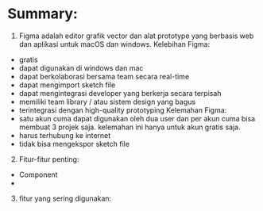 # Summary:
1. Figma adalah editor grafik vector dan alat prototype yang berbasis web dan aplikasi untuk macOS dan windows.
Kelebihan Figma:
- gratis
- dapat digunakan di windows dan mac
- dapat berkolaborasi bersama team secara real-time
- dapat mengimport sketch file
- dapat mengintegrasi developer yang berkerja secara terpisah
- memiliki team library / atau sistem design yang bagus
- terintegrasi dengan high-quality prototyping
Kelemahan Figma:
- satu akun cuma dapat digunakan oleh dua user dan per akun cuma bisa membuat 3 projek saja. kelemahan ini hanya untuk akun gratis saja.
- harus terhubung ke internet
- tidak bisa mengekspor sketch file
2. Fitur-fitur penting:
- Component
- 

3. fitur yang sering digunakan: